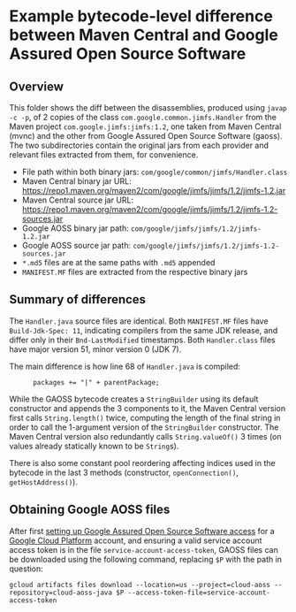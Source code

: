 # Example bytecode-level difference between Maven Central and Google Assured Open Source Software

## Overview

This folder shows the diff between the disassemblies, produced using `javap -c -p`, of 2 copies of the class `com.google.common.jimfs.Handler` from the Maven project `com.google.jimfs:jimfs:1.2`, one taken from Maven Central (mvnc) and the other from Google Assured Open Source Software (gaoss).
The two subdirectories contain the original jars from each provider and relevant files extracted from them, for convenience.

- File path within both binary jars: `com/google/common/jimfs/Handler.class`
- Maven Central binary jar URL: https://repo1.maven.org/maven2/com/google/jimfs/jimfs/1.2/jimfs-1.2.jar
- Maven Central source jar URL: https://repo1.maven.org/maven2/com/google/jimfs/jimfs/1.2/jimfs-1.2-sources.jar
- Google AOSS binary jar path: `com/google/jimfs/jimfs/1.2/jimfs-1.2.jar`
- Google AOSS source jar path: `com/google/jimfs/jimfs/1.2/jimfs-1.2-sources.jar`
- `*.md5` files are at the same paths with `.md5` appended
- `MANIFEST.MF` files are extracted from the respective binary jars

## Summary of differences

The `Handler.java` source files are identical. Both `MANIFEST.MF` files have `Build-Jdk-Spec: 11`, indicating compilers from the same JDK release, and differ only in their `Bnd-LastModified` timestamps. Both `Handler.class` files have major version 51, minor version 0 (JDK 7).

The main difference is how line 68 of `Handler.java` is compiled:

```
      packages += "|" + parentPackage;
```

While the GAOSS bytecode creates a `StringBuilder` using its default constructor and appends the 3 components to it, the Maven Central version first calls `String.length()` twice, computing the length of the final string in order to call the 1-argument version of the `StringBuilder` constructor. The Maven Central version also redundantly calls `String.valueOf()` 3 times (on values already statically known to be `String`s).

There is also some constant pool reordering affecting indices used in the bytecode in the last 3 methods (constructor, `openConnection()`, `getHostAddress()`).

## Obtaining Google AOSS files

After first [setting up Google Assured Open Source Software access](https://cloud.google.com/assured-open-source-software/docs/enable) for a [Google Cloud Platform](https://cloud.google.com/) account, and ensuring a valid service account access token is in the file `service-account-access-token`, GAOSS files can be downloaded using the following command, replacing `$P` with the path in question:

```
gcloud artifacts files download --location=us --project=cloud-aoss --repository=cloud-aoss-java $P --access-token-file=service-account-access-token
```
